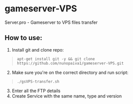 # gameserver-VPS
Server.pro - Gameserver to VPS files transfer

## How to use:
1. Install git and clone repo: 
> `apt-get install git -y && git clone https://github.com/nunopaiva1/gameserver-VPS.git`
2. Make sure you're on the correct directory and run script:
> `./gsVPS-transfer.sh`
3. Enter all the FTP details
4. Create Service with the same name, type and version
